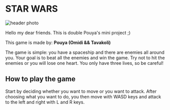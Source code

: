 # STAR WARS
![header photo](https://raw.githubusercontent.com/WhoIsPo0/P-P_StarWars/main/readme%20pics/header%20photo.png)

Hello my dear friends.
This is double Pouya's mini project ;)

This game is made by:
**Pouya (Omidi && Tavakoli)** 

The game is simple: you have a spaceship and there are enemies all around you.
Your goal is to beat all the enemies and win the game.
Try not to hit the enemies or you will lose one heart.
You only have three lives, so be careful!

## How to play the game
Start by deciding whether you want to move or you want to attack.
After choosing what you want to do,
you then move with WASD keys and attack to the left and right with L and R keys.
